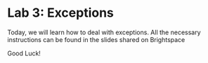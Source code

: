 # Lab 3: Exceptions

Today, we will learn how to deal with exceptions.
All the necessary instructions can be found in the slides shared on Brightspace

Good Luck!
